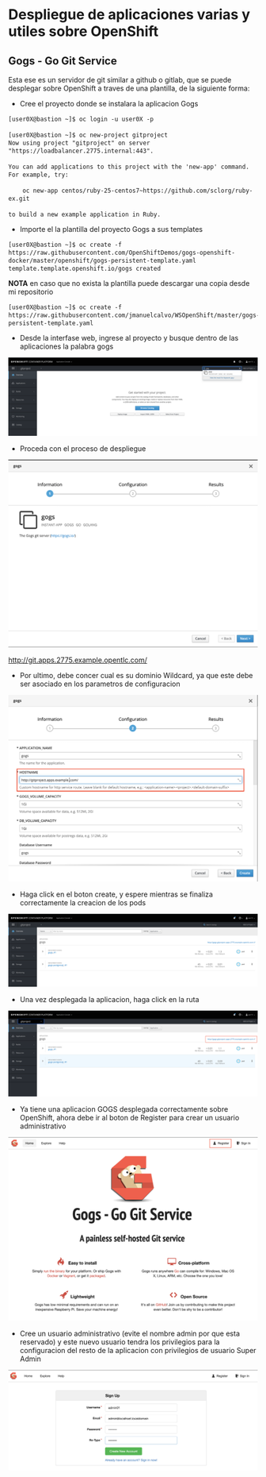 # Despliegue de aplicaciones varias y utiles sobre OpenShift

## Gogs - Go Git Service
Esta ese es un servidor de git similar a github o gitlab, que se puede desplegar sobre OpenShift a traves de una plantilla, de la siguiente forma:

* Cree el proyecto donde se instalara la aplicacion Gogs

```
[user0X@bastion ~]$ oc login -u user0X -p

[user0X@bastion ~]$ oc new-project gitproject
Now using project "gitproject" on server "https://loadbalancer.2775.internal:443".

You can add applications to this project with the 'new-app' command. For example, try:

    oc new-app centos/ruby-25-centos7~https://github.com/sclorg/ruby-ex.git

to build a new example application in Ruby.

```

* Importe el la plantilla del proyecto Gogs a sus templates

```
[user0X@bastion ~]$ oc create -f https://raw.githubusercontent.com/OpenShiftDemos/gogs-openshift-docker/master/openshift/gogs-persistent-template.yaml
template.template.openshift.io/gogs created
```

**NOTA** en caso que no exista la plantilla puede descargar una copia desde mi repositorio

```
[user0X@bastion ~]$ oc create -f https://raw.githubusercontent.com/jmanuelcalvo/WSOpenShift/master/gogs-persistent-template.yaml
```

* Desde la interfase web, ingrese al proyecto y busque dentro de las aplicaciones la palabra gogs

![Ref](img/gogs1.png)



* Proceda con el proceso de despliegue

![Ref](img/gogs2.png)

http://git.apps.2775.example.opentlc.com/

* Por ultimo, debe concer cual es su dominio Wildcard, ya que este debe ser asociado en los parametros de configuracion

![Ref](img/gogs3.png)

* Haga click en el boton create, y espere mientras se finaliza correctamente la creacion de los pods

![Ref](img/gogs4.png)


* Una vez desplegada la aplicacion, haga click en la ruta

![Ref](img/gogs5.png)

* Ya tiene una aplicacion GOGS desplegada correctamente sobre OpenShift, ahora debe ir al boton de Register para crear un usuario administrativo

![Ref](img/gogs6.png)


* Cree un usuario administrativo (evite el nombre admin por que esta reservado) y este nuevo usuario tendra los privilegios para la configuracion del resto de la aplicacion con privilegios de usuario Super Admin

![Ref](img/gogs7.png)
